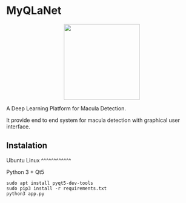 # MyQLaNet

<div align="center">
  <img src="https://i.ibb.co/K0qkr9g/MyQLaNet.png" width = 200>
</div>

A Deep Learning Platform for Macula Detection.

It provide end to end system for macula detection with graphical user interface.

## Instalation

Ubuntu Linux
^^^^^^^^^^^^

Python 3 + Qt5

~~~
sudo apt install pyqt5-dev-tools
sudo pip3 install -r requirements.txt
python3 app.py
~~~
